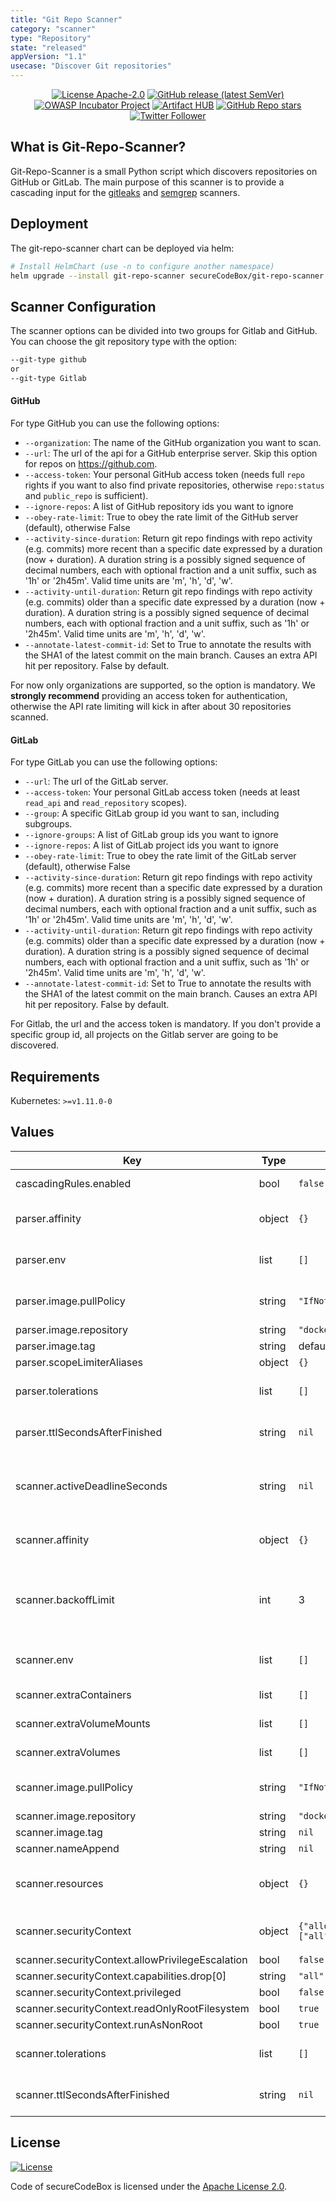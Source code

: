 ```yaml
---
title: "Git Repo Scanner"
category: "scanner"
type: "Repository"
state: "released"
appVersion: "1.1"
usecase: "Discover Git repositories"
---
```


<!--
SPDX-FileCopyrightText: 2021 iteratec GmbH

SPDX-License-Identifier: Apache-2.0
-->
<!--
.: IMPORTANT! :.
--------------------------
This file is generated automatically with `helm-docs` based on the following template files:
- ./.helm-docs/templates.gotmpl (general template data for all charts)
- ./chart-folder/.helm-docs.gotmpl (chart specific template data)

Please be aware of that and apply your changes only within those template files instead of this file.
Otherwise your changes will be reverted/overwritten automatically due to the build process `./.github/workflows/helm-docs.yaml`
--------------------------
-->

<p align="center">
  <a href="https://opensource.org/licenses/Apache-2.0"><img alt="License Apache-2.0" src="https://img.shields.io/badge/License-Apache%202.0-blue.svg"/></a>
  <a href="https://github.com/secureCodeBox/secureCodeBox/releases/latest"><img alt="GitHub release (latest SemVer)" src="https://img.shields.io/github/v/release/secureCodeBox/secureCodeBox?sort=semver"/></a>
  <a href="https://owasp.org/www-project-securecodebox/"><img alt="OWASP Incubator Project" src="https://img.shields.io/badge/OWASP-Incubator%20Project-365EAA"/></a>
  <a href="https://artifacthub.io/packages/search?repo=securecodebox"><img alt="Artifact HUB" src="https://img.shields.io/endpoint?url=https://artifacthub.io/badge/repository/securecodebox"/></a>
  <a href="https://github.com/secureCodeBox/secureCodeBox/"><img alt="GitHub Repo stars" src="https://img.shields.io/github/stars/secureCodeBox/secureCodeBox?logo=GitHub"/></a>
  <a href="https://twitter.com/securecodebox"><img alt="Twitter Follower" src="https://img.shields.io/twitter/follow/securecodebox?style=flat&color=blue&logo=twitter"/></a>
</p>

## What is Git-Repo-Scanner?

Git-Repo-Scanner is a small Python script which discovers repositories on GitHub or GitLab. The main purpose of this scanner
is to provide a cascading input for the [gitleaks](/docs/scanners/gitleaks) and [semgrep](/docs/scanners/semgrep) scanners.

## Deployment
The git-repo-scanner chart can be deployed via helm:

```bash
# Install HelmChart (use -n to configure another namespace)
helm upgrade --install git-repo-scanner secureCodeBox/git-repo-scanner
```

## Scanner Configuration

The scanner options can be divided into two groups for Gitlab and GitHub. You can choose the git
repository type with the option:

```bash
--git-type github
or
--git-type Gitlab
```

#### GitHub
For type GitHub you can use the following options:
- `--organization`: The name of the GitHub organization you want to scan.
- `--url`: The url of the api for a GitHub enterprise server. Skip this option for repos on <https://github.com>.
- `--access-token`: Your personal GitHub access token (needs full `repo` rights if you want to also find private repositories, otherwise `repo:status` and `public_repo` is sufficient).
- `--ignore-repos`: A list of GitHub repository ids you want to ignore
- `--obey-rate-limit`: True to obey the rate limit of the GitHub server (default), otherwise False
- `--activity-since-duration`: Return git repo findings with repo activity (e.g. commits) more recent than a specific date expressed by a duration (now + duration). A duration string is a possibly signed sequence of decimal numbers, each
                               with optional fraction and a unit suffix, such as '1h' or '2h45m'. Valid time units are 'm', 'h', 'd', 'w'.
- `--activity-until-duration`: Return git repo findings with repo activity (e.g. commits) older than a specific date expressed by a duration (now + duration). A duration string is a possibly signed sequence of decimal numbers, each with
                               optional fraction and a unit suffix, such as '1h' or '2h45m'. Valid time units are 'm', 'h', 'd', 'w'.
- `--annotate-latest-commit-id`: Set to True to annotate the results with the SHA1 of the latest commit on the main branch. Causes an extra API hit per repository. False by default.

For now only organizations are supported, so the option is mandatory. We **strongly recommend** providing an access token
for authentication, otherwise the API rate limiting will kick in after about 30 repositories scanned.

#### GitLab
For type GitLab you can use the following options:
- `--url`: The url of the GitLab server.
- `--access-token`: Your personal GitLab access token (needs at least `read_api` and `read_repository` scopes).
- `--group`: A specific GitLab group id you want to san, including subgroups.
- `--ignore-groups`: A list of GitLab group ids you want to ignore
- `--ignore-repos`: A list of GitLab project ids you want to ignore
- `--obey-rate-limit`: True to obey the rate limit of the GitLab server (default), otherwise False
- `--activity-since-duration`: Return git repo findings with repo activity (e.g. commits) more recent than a specific date expressed by a duration (now + duration). A duration string is a possibly signed sequence of decimal numbers, each
                               with optional fraction and a unit suffix, such as '1h' or '2h45m'. Valid time units are 'm', 'h', 'd', 'w'.
- `--activity-until-duration`: Return git repo findings with repo activity (e.g. commits) older than a specific date expressed by a duration (now + duration). A duration string is a possibly signed sequence of decimal numbers, each with
                               optional fraction and a unit suffix, such as '1h' or '2h45m'. Valid time units are 'm', 'h', 'd', 'w'.
- `--annotate-latest-commit-id`: Set to True to annotate the results with the SHA1 of the latest commit on the main branch. Causes an extra API hit per repository. False by default.

For Gitlab, the url and the access token is mandatory. If you don't provide a specific group id, all projects
on the Gitlab server are going to be discovered.

## Requirements

Kubernetes: `>=v1.11.0-0`

## Values

| Key | Type | Default | Description |
|-----|------|---------|-------------|
| cascadingRules.enabled | bool | `false` | Enables or disables the installation of the default cascading rules for this scanner |
| parser.affinity | object | `{}` | Optional affinity settings that control how the parser job is scheduled (see: https://kubernetes.io/docs/tasks/configure-pod-container/assign-pods-nodes-using-node-affinity/) |
| parser.env | list | `[]` | Optional environment variables mapped into each parseJob (see: https://kubernetes.io/docs/tasks/inject-data-application/define-environment-variable-container/) |
| parser.image.pullPolicy | string | `"IfNotPresent"` | Image pull policy. One of Always, Never, IfNotPresent. Defaults to Always if :latest tag is specified, or IfNotPresent otherwise. More info: https://kubernetes.io/docs/concepts/containers/images#updating-images |
| parser.image.repository | string | `"docker.io/securecodebox/parser-git-repo-scanner"` | Parser image repository |
| parser.image.tag | string | defaults to the charts version | Parser image tag |
| parser.scopeLimiterAliases | object | `{}` | Optional finding aliases to be used in the scopeLimiter. |
| parser.tolerations | list | `[]` | Optional tolerations settings that control how the parser job is scheduled (see: https://kubernetes.io/docs/concepts/scheduling-eviction/taint-and-toleration/) |
| parser.ttlSecondsAfterFinished | string | `nil` | seconds after which the kubernetes job for the parser will be deleted. Requires the Kubernetes TTLAfterFinished controller: https://kubernetes.io/docs/concepts/workloads/controllers/ttlafterfinished/ |
| scanner.activeDeadlineSeconds | string | `nil` | There are situations where you want to fail a scan Job after some amount of time. To do so, set activeDeadlineSeconds to define an active deadline (in seconds) when considering a scan Job as failed. (see: https://kubernetes.io/docs/concepts/workloads/controllers/job/#job-termination-and-cleanup) |
| scanner.affinity | object | `{}` | Optional affinity settings that control how the scanner job is scheduled (see: https://kubernetes.io/docs/tasks/configure-pod-container/assign-pods-nodes-using-node-affinity/) |
| scanner.backoffLimit | int | 3 | There are situations where you want to fail a scan Job after some amount of retries due to a logical error in configuration etc. To do so, set backoffLimit to specify the number of retries before considering a scan Job as failed. (see: https://kubernetes.io/docs/concepts/workloads/controllers/job/#pod-backoff-failure-policy) |
| scanner.env | list | `[]` | Optional environment variables mapped into each scanJob (see: https://kubernetes.io/docs/tasks/inject-data-application/define-environment-variable-container/) |
| scanner.extraContainers | list | `[]` | Optional additional Containers started with each scanJob (see: https://kubernetes.io/docs/concepts/workloads/pods/init-containers/) |
| scanner.extraVolumeMounts | list | `[]` | Optional VolumeMounts mapped into each scanJob (see: https://kubernetes.io/docs/concepts/storage/volumes/) |
| scanner.extraVolumes | list | `[]` | Optional Volumes mapped into each scanJob (see: https://kubernetes.io/docs/concepts/storage/volumes/) |
| scanner.image.pullPolicy | string | `"IfNotPresent"` | Image pull policy. One of Always, Never, IfNotPresent. Defaults to Always if :latest tag is specified, or IfNotPresent otherwise. More info: https://kubernetes.io/docs/concepts/containers/images#updating-images |
| scanner.image.repository | string | `"docker.io/securecodebox/scanner-git-repo-scanner"` | Container Image to run the scan |
| scanner.image.tag | string | `nil` | defaults to the charts version |
| scanner.nameAppend | string | `nil` | append a string to the default scantype name. |
| scanner.resources | object | `{}` | CPU/memory resource requests/limits (see: https://kubernetes.io/docs/tasks/configure-pod-container/assign-memory-resource/, https://kubernetes.io/docs/tasks/configure-pod-container/assign-cpu-resource/) |
| scanner.securityContext | object | `{"allowPrivilegeEscalation":false,"capabilities":{"drop":["all"]},"privileged":false,"readOnlyRootFilesystem":true,"runAsNonRoot":true}` | Optional securityContext set on scanner container (see: https://kubernetes.io/docs/tasks/configure-pod-container/security-context/) |
| scanner.securityContext.allowPrivilegeEscalation | bool | `false` | Ensure that users privileges cannot be escalated |
| scanner.securityContext.capabilities.drop[0] | string | `"all"` | This drops all linux privileges from the container. |
| scanner.securityContext.privileged | bool | `false` | Ensures that the scanner container is not run in privileged mode |
| scanner.securityContext.readOnlyRootFilesystem | bool | `true` | Prevents write access to the containers file system |
| scanner.securityContext.runAsNonRoot | bool | `true` | Enforces that the scanner image is run as a non root user |
| scanner.tolerations | list | `[]` | Optional tolerations settings that control how the scanner job is scheduled (see: https://kubernetes.io/docs/concepts/scheduling-eviction/taint-and-toleration/) |
| scanner.ttlSecondsAfterFinished | string | `nil` | seconds after which the kubernetes job for the scanner will be deleted. Requires the Kubernetes TTLAfterFinished controller: https://kubernetes.io/docs/concepts/workloads/controllers/ttlafterfinished/ |

## License
[![License](https://img.shields.io/badge/License-Apache%202.0-blue.svg)](https://opensource.org/licenses/Apache-2.0)

Code of secureCodeBox is licensed under the [Apache License 2.0][scb-license].

[scb-owasp]: https://www.owasp.org/index.php/OWASP_secureCodeBox
[scb-docs]: https://docs.securecodebox.io/
[scb-site]: https://www.securecodebox.io/
[scb-github]: https://github.com/secureCodeBox/
[scb-twitter]: https://twitter.com/secureCodeBox
[scb-slack]: https://join.slack.com/t/securecodebox/shared_invite/enQtNDU3MTUyOTM0NTMwLTBjOWRjNjVkNGEyMjQ0ZGMyNDdlYTQxYWQ4MzNiNGY3MDMxNThkZjJmMzY2NDRhMTk3ZWM3OWFkYmY1YzUxNTU
[scb-license]: https://github.com/secureCodeBox/secureCodeBox/blob/master/LICENSE

